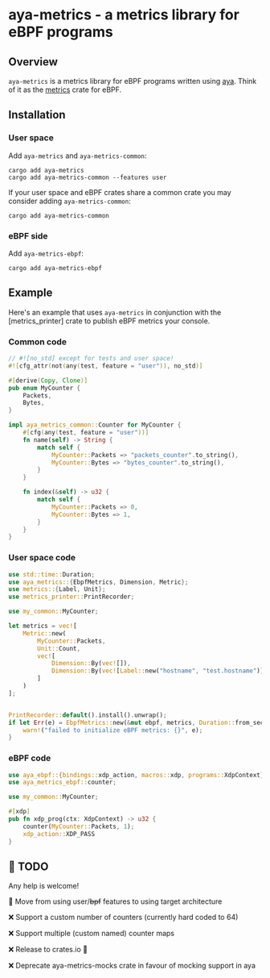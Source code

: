 # aya-metrics - a metrics library for eBPF programs

## Overview

`aya-metrics` is a metrics library for eBPF programs written using [aya]. Think of it as the [metrics] crate for eBPF.

## Installation

### User space

Add `aya-metrics` and `aya-metrics-common`:

```console
cargo add aya-metrics
cargo add aya-metrics-common --features user
```

If your user space and eBPF crates share a common crate you may consider adding `aya-metrics-common`:

```console
cargo add aya-metrics-common
```

### eBPF side

Add `aya-metrics-ebpf`:

```console
cargo add aya-metrics-ebpf
```

## Example

Here's an example that uses `aya-metrics` in conjunction with the [metrics_printer] crate to publish eBPF metrics your console.

### Common code
```rust
// #![no_std] except for tests and user space!
#![cfg_attr(not(any(test, feature = "user")), no_std)]

#[derive(Copy, Clone)]
pub enum MyCounter {
    Packets,
    Bytes,
}

impl aya_metrics_common::Counter for MyCounter {
    #[cfg(any(test, feature = "user"))]
    fn name(self) -> String {
        match self {
            MyCounter::Packets => "packets_counter".to_string(),
            MyCounter::Bytes => "bytes_counter".to_string(),
        }
    }

    fn index(&self) -> u32 {
        match self {
            MyCounter::Packets => 0,
            MyCounter::Bytes => 1,
        }
    }
}
```

### User space code

```rust
use std::time::Duration;
use aya_metrics::{EbpfMetrics, Dimension, Metric};
use metrics::{Label, Unit};
use metrics_printer::PrintRecorder;

use my_common::MyCounter;

let metrics = vec![
    Metric::new(
        MyCounter::Packets,
        Unit::Count,
        vec![
            Dimension::By(vec![]),
            Dimension::By(vec![Label::new("hostname", "test.hostname")]),
        ]
    )
];


PrintRecorder::default().install().unwrap();
if let Err(e) = EbpfMetrics::new(&mut ebpf, metrics, Duration::from_secs(1)).map(|m| tokio::spawn(m.run())) {
    warn!("failed to initialize eBPF metrics: {}", e);
}
```

### eBPF code

```rust
use aya_ebpf::{bindings::xdp_action, macros::xdp, programs::XdpContext};
use aya_metrics_ebpf::counter;

use my_common::MyCounter;

#[xdp]
pub fn xdp_prog(ctx: XdpContext) -> u32 {
    counter(MyCounter::Packets, 1);
    xdp_action::XDP_PASS
}
```

## 🚧 TODO
Any help is welcome!

🚧 Move from using user/~~bpf~~ features to using target architecture

❌ Support a custom number of counters (currently hard coded to 64)

❌ Support multiple (custom named) counter maps

❌ Release to crates.io 🎉

❌ Deprecate aya-metrics-mocks crate in favour of mocking support in aya



[aya]: https://github.com/aya-rs/aya
[metrics]: https://docs.rs/metrics
[metrics_cloudwatch]: https://docs.rs/metrics_cloudwatch
